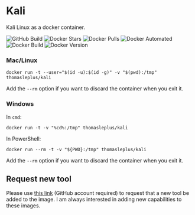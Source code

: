 # Kali

Kali Linux as a docker container.

![GitHub Build](https://img.shields.io/github/workflow/status/thomasleplus/docker-kali/Docker%20Image%20CI)
![Docker Stars](https://img.shields.io/docker/stars/thomasleplus/kali)
![Docker Pulls](https://img.shields.io/docker/pulls/thomasleplus/kali)
![Docker Automated](https://img.shields.io/docker/cloud/automated/thomasleplus/kali)
![Docker Build](https://img.shields.io/docker/cloud/build/thomasleplus/kali)
![Docker Version](https://img.shields.io/docker/v/thomasleplus/kali?sort=semver)

### Mac/Linux

```
docker run -t --user="$(id -u):$(id -g)" -v "$(pwd):/tmp" thomasleplus/kali
```

Add the `--rm` option if you want to discard the container when you exit it.

### Windows

In `cmd`:

```
docker run -t -v "%cd%:/tmp" thomasleplus/kali
```

In PowerShell:

```
docker run --rm -t -v "${PWD}:/tmp" thomasleplus/kali
```

Add the `--rm` option if you want to discard the container when you exit it.

## Request new tool

Please use [this link](https://github.com/thomasleplus/docker-kali/issues/new?assignees=thomasleplus&labels=enhancement&template=feature_request.md&title=%5BFEAT%5D) (GitHub account required) to request that a new tool be added to the image. I am always interested in adding new capabilities to these images.
